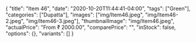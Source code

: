 {
    "title": "Item 46",
    "date": "2020-10-20T11:44:41-04:00",
    "tags": ["Green"],
    "categories": ["Dupatta"],
    "images": ["img/Item46.jpeg", "img/Item46-2.jpeg", "img/Item46-3.jpeg"],
    "thumbnailImage": "img/Item46.jpeg",
    "actualPrice": "From ₹ 2000.00",
    "comparePrice": "",
    "inStock": false,
    "options": {},
    "variants": []
}
